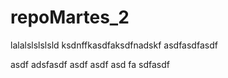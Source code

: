 # repoMartes_2
lalalslslslsld
ksdnffkasdfaksdfnadskf
asdfasdfasdf

asdf
adsfasdf
asdf
asdf
asd
fa
sdfasdf
